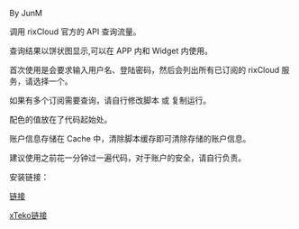 By JunM

调用 rixCloud 官方的 API 查询流量。

查询结果以饼状图显示,可以在 APP 内和 Widget 内使用。

首次使用是会要求输入用户名、登陆密码，然后会列出所有已订阅的 rixCloud 服务，请选择一个。

如果有多个订阅需要查询，请自行修改脚本 或 复制运行。

配色的值放在了代码起始处。

账户信息存储在 Cache 中，清除脚本缓存即可清除存储的账户信息。

建议使用之前花一分钟过一遍代码，对于账户的安全，请自行负责。

安装链接：

[链接](https://github.com/mjyspace/JSBox/blob/master/rixCloud%20%E6%B5%81%E9%87%8F%E6%9F%A5%E8%AF%A2/.output/rixCloud%20%E6%B5%81%E9%87%8F%E6%9F%A5%E8%AF%A2.box)

[xTeko链接](https://xteko.com/redir?name=rixCloud%20%E6%B5%81%E9%87%8F%E6%9F%A5%E8%AF%A2&url=https%3A%2F%2Fgithub.com%2Fmjyspace%2FJSBox%2Fblob%2Fmaster%2FrixCloud%2520%25E6%25B5%2581%25E9%2587%258F%25E6%259F%25A5%25E8%25AF%25A2%2F.output%2FrixCloud%2520%25E6%25B5%2581%25E9%2587%258F%25E6%259F%25A5%25E8%25AF%25A2.box)



